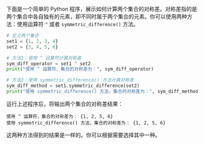 下面是一个简单的 Python 程序，展示如何计算两个集合的对称差。对称差指的是两个集合中各自独有的元素，即不同时属于两个集合的元素。你可以使用两种方法：使用运算符 `^` 或者 `symmetric_difference()` 方法。

```python
# 定义两个集合
set1 = {1, 2, 3, 4}
set2 = {3, 4, 5, 6}

# 方法1：使用 ^ 运算符计算对称差
sym_diff_operator = set1 ^ set2
print("使用 ^ 运算符，集合的对称差为：", sym_diff_operator)

# 方法2：使用 symmetric_difference() 方法计算对称差
sym_diff_method = set1.symmetric_difference(set2)
print("使用 symmetric_difference() 方法，集合的对称差为：", sym_diff_method)
```

运行上述程序后，将输出两个集合的对称差结果：

```
使用 ^ 运算符，集合的对称差为： {1, 2, 5, 6}
使用 symmetric_difference() 方法，集合的对称差为： {1, 2, 5, 6}
```

这两种方法得到的结果是一样的。你可以根据需要选择其中一种。